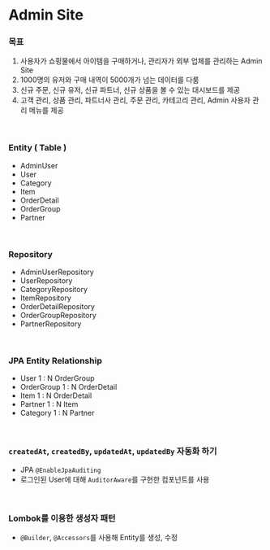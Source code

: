 # Admin Site
### 목표
1. 사용자가 쇼핑물에서 아이템을 구매하거나, 관리자가 외부 업체를 관리하는 Admin Site
2. 1000명의 유저와 구매 내역이 5000개가 넘는 데이터를 다룸
3. 신규 주문, 신규 유저, 신규 파트너, 신규 상품을 볼 수 있는 대시보드를 제공
4. 고객 관리, 상품 관리, 파트너사 관리, 주문 관리, 카테고리 관리, Admin 사용자 관리 메뉴를 제공

<br/>

### Entity ( Table )
* AdminUser
* User
* Category
* Item
* OrderDetail
* OrderGroup
* Partner

<br/>

### Repository
* AdminUserRepository
* UserRepository
* CategoryRepository
* ItemRepository
* OrderDetailRepository
* OrderGroupRepository
* PartnerRepository

<br/>

### JPA Entity Relationship
* User 1 : N OrderGroup
* OrderGroup 1 : N OrderDetail
* Item 1 : N OrderDetail
* Partner 1 : N Item
* Category 1 : N Partner

<br/>

### `createdAt`, `createdBy`, `updatedAt`, `updatedBy` 자동화 하기
* JPA `@EnableJpaAuditing`
* 로그인된 User에 대해 `AuditorAware`를 구현한 컴포넌트를 사용

<br/>

### Lombok를 이용한 생성자 패턴
* `@Builder`, `@Accessors`를 사용해 Entity를 생성, 수정
